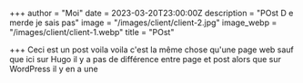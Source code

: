 +++
author = "Moi"
date = 2023-03-20T23:00:00Z
description = "POst D e merde je sais pas"
image = "/images/client/client-2.jpg"
image_webp = "/images/client/client-1.webp"
title = "POst"

+++
Ceci est un post voila voila c'est la même chose qu'une page web sauf que ici sur Hugo il y a pas de différence entre page et post alors que sur WordPress il y en a une